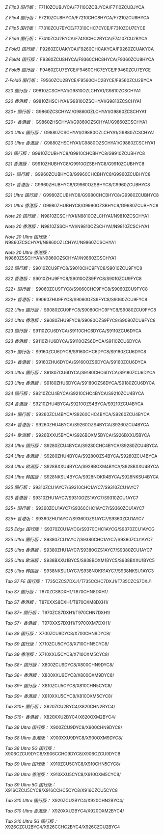 *Z Flip3 国行版：*
F7110ZCUBJYCA/F7110OZCBJYCA/F7110ZCUBJYCA

*Z Flip4 国行版：*
F7210ZCU8HYCA/F7210CHC8HYCA/F7210ZCU8HYCA

*Z Flip5 国行版：*
F7310ZCU7EYCE/F7310CHC7EYCE/F7310ZCU7EYCE

*Z Flip6 国行版：*
F7410ZCU2BYCA/F7410CHC2BYCA/F7410ZCU2BYCA

*Z Fold3 国行版：*
F9260ZCUAKYCA/F9260CHCAKYCA/F9260ZCUAKYCA

*Z Fold4 国行版：*
F9360ZCU8HYCA/F9360CHC8HYCA/F9360ZCU8HYCA

*Z Fold5 国行版：*
F9460ZCU7EYCE/F9460CHC7EYCE/F9460ZCU7EYCE

*Z-Fold6 国行版：*
F9560ZCU2BYCE/F9560CHC2BYCE/F9560ZCU2BYCA

*S20 国行版：*
G9810ZCSCHYA1/G9810OZLCHYA1/G9810ZCSCHYA1

*S20 香港版：*
G9810ZHSCHYA1/G9810OZSCHYA1/G9810ZCSCHYA1

*S20+ 国行版：*
G9860ZCSCHYA1/G9860OZLCHYA1/G9860ZCSCHYA1

*S20+ 香港版：*
G9860ZHSCHYA1/G9860OZSCHYA1/G9860ZCSCHYA1

*S20 Ultra 国行版：*
G9880ZCSCHYA1/G9880OZLCHYA1/G9880ZCSCHYA1

*S20 Ultra 香港版：*
G9880ZHSCHYA1/G9880OZSCHYA1/G9880ZCSCHYA1

*S21 国行版：*
G9910ZCUBHYC8/G9910CHCBHYC8/G9910ZCUBHYC8

*S21 香港版：*
G9910ZHUBHYC8/G9910OZSBHYC8/G9910ZCUBHYC8

*S21+ 国行版：*
G9960ZCUBHYC8/G9960CHCBHYC8/G9960ZCUBHYC8

*S21+ 香港版：*
G9960ZHUBHYC8/G9960OZSBHYC8/G9960ZCUBHYC8

*S21 Ultra 国行版：*
G9980ZCUBHYC8/G9980CHCBHYC8/G9980ZCUBHYC8

*S21 Ultra 香港版：*
G9980ZHUBHYC8/G9980OZSBHYC8/G9980ZCUBHYC8

*Note 20 国行版：*
N9810ZCSCHYA1/N9810OZLCHYA1/N9810ZCSCHYA1

*Note 20 香港版：*
N9810ZSSCHYA1/N9810OZSCHYA1/N9810ZCSCHYA1

*Note 20 Ultra 国行版：*
N9860ZCSCHYA1/N9860OZLCHYA1/N9860ZCSCHYA1

*Note 20 Ultra 香港版：*
N9860ZSSCHYA1/N9860OZSCHYA1/N9860ZCSCHYA1

*S22 国行版：*
S9010ZCU9FYC8/S9010CHC9FYC8/S9010ZCU9FYC8

*S22 香港版：*
S9010ZHU9FYC8/S9010OZS9FYC8/S9010ZCU9FYC8

*S22+ 国行版：*
S9060ZCU9FYC8/S9060CHC9FYC8/S9060ZCU9FYC8

*S22+ 香港版：*
S9060ZHU9FYC8/S9060OZS9FYC8/S9060ZCU9FYC8

*S22 Ultra 国行版：*
S9080ZCU9FYC8/S9080CHC9FYC8/S9080ZCU9FYC8

*S22 Ultra 香港版：*
S9080ZHU9FYC8/S9080OZS9FYC8/S9080ZCU9FYC8

*S23 国行版：*
S9110ZCU6DYCA/S9110CHC6DYCA/S9110ZCU6DYCA

*S23 香港版：*
S9110ZHU6DYCA/S9110OZS6DYCA/S9110ZCU6DYCA

*S23+ 国行版：*
S9160ZCU6DYC8/S9160CHC6DYC8/S9160ZCU6DYC8

*S23+ 香港版：*
S9160ZHU6DYCA/S9160OZS6DYCA/S9160ZCU6DYCA

*S23 Ultra 国行版：*
S9180ZCU6DYCA/S9180CHC6DYCA/S9180ZCU6DYCA

*S23 Ultra 香港版：*
S9180ZHU6DYCA/S9180OZS6DYCA/S9180ZCU6DYCA

*S24 国行版：*
S9210ZCU4BYCA/S9210CHC4BYCA/S9210ZCU4BYCA

*S24 香港版：*
S9210ZHU4BYCA/S9210OZS4BYCA/S9210ZCU4BYCA

*S24+ 国行版：*
S9260ZCU4BYCA/S9260CHC4BYCA/S9260ZCU4BYCA

*S24+ 香港版：*
S9260ZHU4BYCA/S9260OZS4BYCA/S9260ZCU4BYCA

*S24+ 欧洲版：*
S926BXXU5BYCA/S926BOXM5BYCA/S926BXXU5BYCA

*S24 Ultra 国行版：*
S9280ZCU4BYCA/S9280CHC4BYCA/S9280ZCU4BYCA

*S24 Ultra 香港版：*
S9280ZHU4BYCA/S9280OZS4BYCA/S9280ZCU4BYCA

*S24 Ultra 欧洲版：*
S928BXXU4BYCA/S928BOXM4BYCA/S928BXXU4BYCA

*S24 Ultra 韩国版：*
S928NKSU4BYCA/S928NOKR4BYCA/S928NKSU4BYCA

*S25 国行版：*
S9310ZCU1AYC7/S9310CHC1AYC7/S9310ZCU1AYC7

*S25 香港版：*
S9310ZHU1AYC7/S9310OZS1AYC7/S9310ZCU1AYC7

*S25+ 国行版：*
S9360ZCU1AYC7/S9360CHC1AYC7/S9360ZCU1AYC7

*S25+ 香港版：*
S9360ZHU1AYC7/S9360OZS1AYC7/S9360ZCU1AYC7

*S25 Edge 国行版：*
S9370ZCU1AYCG/S9370CHC1AYCG/S9370ZCU1AYCG

*S25 Ultra 国行版：*
S9380ZCU1AYC7/S9380CHC1AYC7/S9380ZCU1AYC7

*S25 Ultra 香港版：*
S9380ZHU1AYC7/S9380OZS1AYC7/S9380ZCU1AYC7

*S25 Ultra 欧洲版：*
S938BXXU1BYC5/S938BOXM1BYC5/S938BXXU1BYC5

*S25 Ultra 韩国版：*
S938NKSU1AYC7/S938NOKR1AYC7/S938NKSU1AYC3

*Tab S7 FE 国行版：*
T735CZCS7DXJ1/T735CCHC7DXJ1/T735CZCS7DXJ1

*Tab S7 国行版：*
T870ZCS8DXH1/T870CHN8DXH1/

*Tab S7 香港版：*
T870XXS8DXH1/T870OXM8DXH1/

*Tab S7+ 国行版：*
T970ZCS7DXH1/T970CHN7DXH1/

*Tab S7+ 香港版：*
T970XXS7DXH1/T970OXM7DXH1/

*Tab S8 国行版：*
X700ZCU9DYC8/X700CHN9DYC8/

*Tab S9  国行版：*
X710ZCU5CYC8/X710CHN5CYC8/

*Tab S9  香港版：*
X710XXU5CYC8/X710OXM5CYC8/

*Tab S8+ 国行版：*
X800ZCU9DYC8/X800CHN9DYC8/

*Tab S8+ 香港版：*
X800XXU9DYC8/X800OXM9DYC8/

*Tab S9+ 国行版：*
X810ZCU5CYC8/X810CHN5CYC8/

*Tab S9+ 香港版：*
X810XXU5CYC8/X810OXM5CYC8/

*Tab S10+ 国行版：*
X820ZCU2BYC4/X820CHN2BYC4/

*Tab S10+ 香港版：*
X820XXU2BYC4/X820OXM2BYC4/

*Tab S8 Ultra 国行版：*
X900ZCU9DYC8/X900CHN9DYC8/

*Tab S8 Ultra 香港版：*
X900XXU9DYC8/X900OXM9DYC8/

*Tab S8 Ultra 5G 国行版：*
X906CZCU9DYC8/X906CCHC9DYC8/X906CZCU9DYC8

*Tab S9 Ultra 国行版：*
X910ZCU5CYC8/X910CHN5CYC8/

*Tab S9 Ultra 香港版：*
X910XXU5CYC8/X910OXM5CYC8/

*Tab S9 Ultra 5G 国行版：*
X916CZCU5CYC8/X916CCHC5CYC8/X916CZCU5CYC8

*Tab S10 Ultra 国行版：*
X920ZCU2BYC4/X920CHN2BYC4/

*Tab S10 Ultra 香港版：*
X920XXU2BYC4/X920OXM2BYC4/

*Tab S10 Ultra 5G 国行版：*
X926CZCU2BYC4/X926CCHC2BYC4/X926CZCU2BYC4

